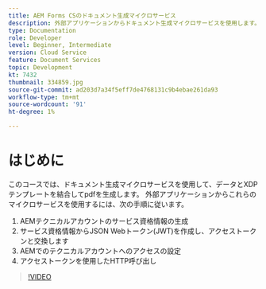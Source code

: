 ```yaml
---
title: AEM Forms CSのドキュメント生成マイクロサービス
description: 外部アプリケーションからドキュメント生成マイクロサービスを使用します。
type: Documentation
role: Developer
level: Beginner, Intermediate
version: Cloud Service
feature: Document Services
topic: Development
kt: 7432
thumbnail: 334859.jpg
source-git-commit: ad203d7a34f5eff7de4768131c9b4ebae261da93
workflow-type: tm+mt
source-wordcount: '91'
ht-degree: 1%

---
```


# はじめに

このコースでは、ドキュメント生成マイクロサービスを使用して、データとXDPテンプレートを結合してpdfを生成します。 外部アプリケーションからこれらのマイクロサービスを使用するには、次の手順に従います。

1. AEMテクニカルアカウントのサービス資格情報の生成
1. サービス資格情報からJSON Webトークン(JWT)を作成し、アクセストークンと交換します
1. AEMでのテクニカルアカウントへのアクセスの設定
1. アクセストークンを使用したHTTP呼び出し

>[!VIDEO](https://video.tv.adobe.com/v/334859/?quality=12&learn=on)
